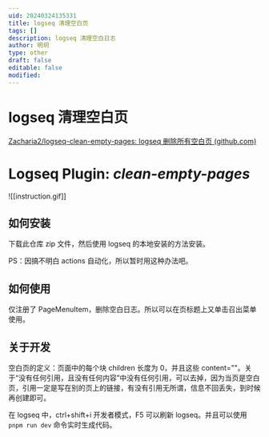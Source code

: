 ```yaml
---
uid: 20240324135331
title: logseq 清理空白页
tags: []
description: logseq 清理空白日志
author: 明玥
type: other
draft: false
editable: false
modified: 
---
```


# logseq 清理空白页

[Zacharia2/logseq-clean-empty-pages: logseq 删除所有空白页 (github.com)](https://github.com/Zacharia2/logseq-clean-empty-pages)

# Logseq Plugin: _clean-empty-pages_

![[instruction.gif]]

## 如何安装

下载此仓库 zip 文件，然后使用 logseq 的本地安装的方法安装。

PS：因搞不明白 actions 自动化，所以暂时用这种办法吧。

## 如何使用

仅注册了 PageMenuItem，删除空白日志。所以可以在页标题上又单击召出菜单使用。

## 关于开发

空白页的定义：页面中的每个块 children 长度为 0，并且这些 content=""。关于“没有任何引用，且没有任何内容”中没有任何引用，可以去掉，因为当页是空白页，引用一定是写在别的页上的链接，有没有引用无所谓，信息不回丢失，到时候再创建即可。

在 logseq 中，ctrl+shift+i 开发者模式，F5 可以刷新 logseq。并且可以使用 `pnpm run dev` 命令实时生成代码。
